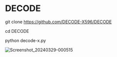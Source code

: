 # DECODE


git clone https://github.com/DECODE-X596/DECODE

cd DECODE

python decode-x.py


![Screenshot_20240329-000515](https://github.com/DECODE-X596/DECODE/assets/165315771/b791b0b3-6cbc-4d8a-adab-da22181e0df6)


